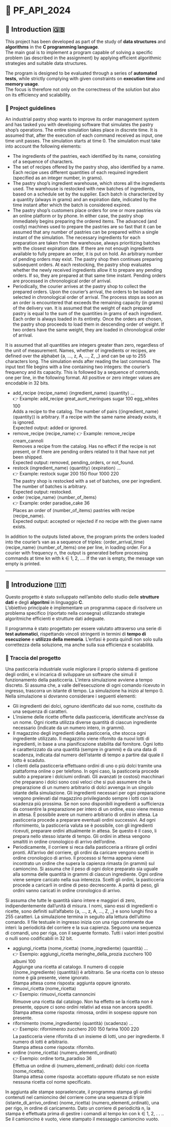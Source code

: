 # 🍰 PF_API_2024

## 📖 Introduction 🇬🇧

This project has been developed as part of the study of **data structures** and **algorithms** in the **C programming language**.  
The main goal is to implement a program capable of solving a specific problem (as described in the assignment) by applying efficient algorithmic strategies and suitable data structures.  

The program is designed to be evaluated through a series of **automated tests**, while strictly complying with given constraints on **execution time** and **memory usage**.  
The focus is therefore not only on the correctness of the solution but also on its efficiency and scalability.  

### 📌 Project guidelines

An industrial pastry shop wants to improve its order management system and has tasked you with developing software that simulates the pastry shop’s operations. The entire simulation takes place in discrete time. It is assumed that, after the execution of each command received as input, one time unit passes. The simulation starts at time 0. The simulation must take into account the following elements:

* The ingredients of the pastries, each identified by its name, consisting of a sequence of characters.
* The set of recipes offered by the pastry shop, also identified by a name. Each recipe uses different quantities of each required ingredient (specified as an integer number, in grams).
* The pastry shop’s ingredient warehouse, which stores all the ingredients used. The warehouse is restocked with new batches of ingredients, based on a schedule set by the supplier. Each batch is characterized by a quantity (always in grams) and an expiration date, indicated by the time instant after which the batch is considered expired.
* The pastry shop’s customers place orders for one or more pastries via an online platform or by phone. In either case, the pastry shop immediately begins preparing the ordered items. The advanced (and costly) machines used to prepare the pastries are so fast that it can be assumed that any number of pastries can be prepared within a single instant of the simulation. The necessary ingredients for each preparation are taken from the warehouse, always prioritizing batches with the closest expiration date.
If there are not enough ingredients available to fully prepare an order, it is put on hold. An arbitrary number of pending orders may exist. The pastry shop then continues preparing subsequent orders. At each restocking, the pastry shop evaluates whether the newly received ingredients allow it to prepare any pending orders. If so, they are prepared at that same time instant. Pending orders are processed in chronological order of arrival.
* Periodically, the courier arrives at the pastry shop to collect the prepared orders. Upon the courier’s arrival, the orders to be loaded are selected in chronological order of arrival. The process stops as soon as an order is encountered that exceeds the remaining capacity (in grams) of the delivery van. It is assumed that the weight of each prepared pastry is equal to the sum of the quantities in grams of each ingredient. Each order is always loaded in its entirety. Once the orders are chosen, the pastry shop proceeds to load them in descending order of weight. If two orders have the same weight, they are loaded in chronological order of arrival.

It is assumed that all quantities are integers greater than zero, regardless of the unit of measurement. Names, whether of ingredients or recipes, are defined over the alphabet {a, ..., z, A, ..., Z, _} and can be up to 255 characters long. The simulation ends after reading the last command.
The input text file begins with a line containing two integers: the courier’s frequency and its capacity. This is followed by a sequence of commands, one per line, in the following format. All positive or zero integer values are encodable in 32 bits.

* add_recipe ⟨recipe_name⟩ ⟨ingredient_name⟩ ⟨quantity⟩ ...  
👉 Example: add_recipe great_aunt_meringues sugar 100 egg_whites 100  
Adds a recipe to the catalog. The number of pairs (⟨ingredient_name⟩ ⟨quantity⟩) is arbitrary. If a recipe with the same name already exists, it is ignored.  
Expected output: added or ignored.  
* remove_recipe ⟨recipe_name⟩
👉 Example: remove_recipe cream_cannoli  
Removes a recipe from the catalog. Has no effect if the recipe is not present, or if there are pending orders related to it that have not yet been shipped.  
Expected output: removed, pending_orders, or not_found.  
* restock ⟨ingredient_name⟩ ⟨quantity⟩ ⟨expiration⟩ ...  
👉 Example: restock sugar 200 150 flour 1000 220  
The pastry shop is restocked with a set of batches, one per ingredient. The number of batches is arbitrary.  
Expected output: restocked.  
* order ⟨recipe_name⟩ ⟨number_of_items⟩  
👉 Example: order paradise_cake 36  
Places an order of ⟨number_of_items⟩ pastries with recipe ⟨recipe_name⟩.  
Expected output: accepted or rejected if no recipe with the given name exists.  

In addition to the outputs listed above, the program prints the orders loaded into the courier’s van as a sequence of triples:
⟨order_arrival_time⟩ ⟨recipe_name⟩ ⟨number_of_items⟩
one per line, in loading order. For a courier with frequency n, the output is generated before processing commands at time kn with k ∈ 1, 2, .... If the van is empty, the message van empty is printed.

---

## 📖 Introduzione 🇮🇹

Questo progetto è stato sviluppato nell’ambito dello studio delle **strutture dati** e degli **algoritmi** in linguaggio **C**.  
L’obiettivo principale è implementare un programma capace di risolvere un problema specifico (riportato nella consegna) utilizzando strategie algoritmiche efficienti e strutture dati adeguate.  

Il programma è stato progettato per essere valutato attraverso una serie di **test automatici**, rispettando vincoli stringenti in termini di **tempo di esecuzione** e **utilizzo della memoria**.
L’enfasi è posta quindi non solo sulla correttezza della soluzione, ma anche sulla sua efficienza e scalabilità.

### 📌 Traccia del progetto

Una pasticceria industriale vuole migliorare il proprio sistema di gestione degli ordini, e vi incarica di
sviluppare un software che simuli il funzionamento della pasticceria. L’intera simulazione avviene a tempo
discreto. Si assuma che, a valle dell’esecuzione di ogni comando ricevuto in ingresso, trascorra un istante di
tempo. La simulazione ha inizio al tempo 0. Nella simulazione si dovranno considerare i seguenti elementi:
* Gli ingredienti dei dolci, ognuno identificato dal suo nome, costituito da una sequenza di caratteri.
* L’insieme delle ricette offerte dalla pasticceria, identificate anch’esse da un nome. Ogni ricetta utilizza
diverse quantità di ciascun ingrediente necessario (indicate da un numero intero, in grammi).
* Il magazzino degli ingredienti della pasticceria, che stocca ogni ingrediente utilizzato. Il magazzino viene
rifornito da nuovi lotti di ingredienti, in base a una pianificazione stabilita dal fornitore. Ogni lotto
è caratterizzato da una quantità (sempre in grammi) e da una data di scadenza, indicata dal numero
dell’istante di tempo a partire dal quale il lotto è scaduto.
* I clienti della pasticceria effettuano ordini di uno o più dolci tramite una piattaforma online o per
telefono. In ogni caso, la pasticceria procede subito a preparare i dolciumi ordinati. Gli avanzati (e
costosi) macchinari che preparano i dolci sono così veloci che si può assumere che la preparazione di un
numero arbitrario di dolci avvenga in un singolo istante della simulazione. Gli ingredienti necessari per ogni
preparazione vengono prelevati dal magazzino privilegiando sempre i lotti con la scadenza più prossima.
Se non sono disponibili ingredienti a sufficienza da consentire la preparazione per intero di un ordine, esso
viene messo in attesa. È possibile avere un numero arbitrario di ordini in attesa. La pasticceria procede
a preparare eventuali ordini successivi. Ad ogni rifornimento, la pasticceria valuta se è possibile, con gli
ingredienti ricevuti, preparare ordini attualmente in attesa. Se questo è il caso, li prepara nello stesso
istante di tempo. Gli ordini in attesa vengono smaltiti in ordine cronologico di arrivo dell’ordine.
* Periodicamente, il corriere si reca dalla pasticceria a ritirare gli ordini pronti. All’arrivo del corriere,
gli ordini da caricare vengono scelti in ordine cronologico di arrivo. Il processo si ferma appena viene
incontrato un ordine che supera la capienza rimasta (in grammi) sul camioncino. Si assuma che il peso di
ogni dolce preparato sia uguale alla somma delle quantità in grammi di ciascun ingrediente. Ogni ordine
viene sempre caricato nella sua interezza. Scelti gli ordini, la pasticceria procede a caricarli in ordine di
peso decrescente. A parità di peso, gli ordini vanno caricati in ordine cronologico di arrivo.

Si assuma che tutte le quantità siano intere e maggiori di zero, indipendentemente dall’unità di misura. I
nomi, siano essi di ingredienti o ricette, sono definiti sull’alfabeto {a, ..., z, A, ..., Z, _} e sono lunghi fino a 255
caratteri. La simulazione termina in seguito alla lettura dell’ultimo comando.
Il file testuale in ingresso inizia con una riga contenente due interi: la periodicità del corriere e la sua
capienza. Seguono una sequenza di comandi, uno per riga, con il seguente formato. Tutti i valori interi positivi
o nulli sono codificabili in 32 bit.

* aggiungi_ricetta ⟨nome_ricetta⟩ ⟨nome_ingrediente⟩ ⟨quantità⟩ ...  
👉 Esempio: aggiungi_ricetta meringhe_della_prozia zucchero 100 albumi 100  
Aggiunge una ricetta al catalogo. Il numero di coppie (⟨nome_ingrediente⟩ ⟨quantità⟩) è arbitrario. Se una ricetta con lo stesso nome è già presente, viene ignorato.  
Stampa attesa come risposta: aggiunta oppure ignorato.  
* rimuovi_ricetta ⟨nome_ricetta⟩  
👉 Esempio: rimuovi_ricetta cannoncini  
Rimuove una ricetta dal catalogo. Non ha effetto se la ricetta non è presente, oppure ci sono ordini relativi ad essa non ancora spediti.  
Stampa attesa come risposta: rimossa, ordini in sospeso oppure non presente.  
* rifornimento ⟨nome_ingrediente⟩ ⟨quantità⟩ ⟨scadenza⟩ ...  
👉 Esempio: rifornimento zucchero 200 150 farina 1000 220  
La pasticceria viene rifornita di un insieme di lotti, uno per ingrediente. Il numero di lotti è arbitrario.  
Stampa attesa come risposta: rifornito.  
* ordine ⟨nome_ricetta⟩ ⟨numero_elementi_ordinati⟩  
👉 Esempio: ordine torta_paradiso 36  
Effettua un ordine di ⟨numero_elementi_ordinati⟩ dolci con ricetta ⟨nome_ricetta⟩.  
Stampa attesa come risposta: accettato oppure rifiutato se non esiste nessuna ricetta col nome specificato.

In aggiunta alle stampe sopraelencate, il programma stampa gli ordini contenuti nel camioncino del corriere
come una sequenza di triple ⟨istante_di_arrivo_ordine⟩ ⟨nome_ricetta⟩ ⟨numero_elementi_ordinati⟩, una per
rigo, in ordine di caricamento. Dato un corriere di periodicità n, la stampa è effettuata prima di gestire i comandi
al tempo kn con k ∈ 1, 2, . . .. Se il camioncino è vuoto, viene stampato il messaggio camioncino vuoto.
